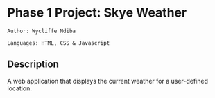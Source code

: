 # Phase 1 Project: Skye Weather


    Author: Wycliffe Ndiba

    Languages: HTML, CSS & Javascript

## Description

A web application that displays the current weather for a user-defined location.